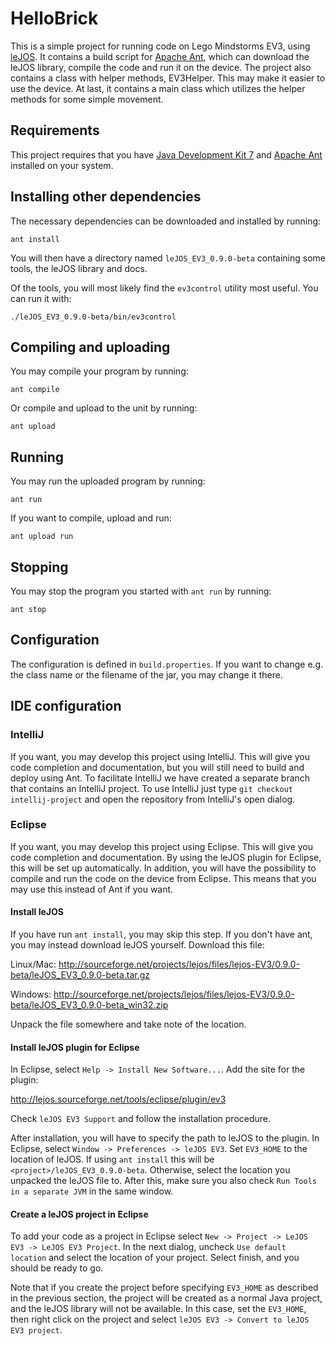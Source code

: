 # HelloBrick

This is a simple project for running code on Lego Mindstorms EV3, using
[leJOS][lejos]. It contains a build script for [Apache Ant][ant], which can
download the leJOS library, compile the code and run it on the device. The
project also contains a class with helper methods, EV3Helper. This may make it
easier to use the device. At last, it contains a main class which utilizes the
helper methods for some simple movement.

[lejos]: http://www.lejos.org/ev3/docs/
[ant]: http://ant.apache.org/

## Requirements

This project requires that you have [Java Development Kit 7][jdk7] and
[Apache Ant][ant-download] installed on your system.

[jdk7]: http://www.oracle.com/technetwork/java/javase/downloads/jdk7-downloads-1880260.html
[ant-download]: http://ant.apache.org/bindownload.cgi

## Installing other dependencies

The necessary dependencies can be downloaded and installed by running:

    ant install

You will then have a directory named `leJOS_EV3_0.9.0-beta` containing some
tools, the leJOS library and docs.

Of the tools, you will most likely find the `ev3control` utility most
useful. You can run it with:

    ./leJOS_EV3_0.9.0-beta/bin/ev3control

## Compiling and uploading

You may compile your program by running:

    ant compile

Or compile and upload to the unit by running:

    ant upload

## Running

You may run the uploaded program by running:

    ant run

If you want to compile, upload and run:

    ant upload run

## Stopping

You may stop the program you started with `ant run` by running:

    ant stop

## Configuration

The configuration is defined in `build.properties`. If you want to change e.g.
the class name or the filename of the jar, you may change it there.

## IDE configuration

### IntelliJ

If you want, you may develop this project using IntelliJ. This will give you
code completion and documentation, but you will still need to build and deploy using Ant. 
To facilitate IntelliJ we have created a separate branch that contains an IntelliJ project. 
To use IntelliJ just type ```git checkout intellij-project``` and open the repository from IntelliJ's open dialog.

### Eclipse

If you want, you may develop this project using Eclipse. This will give you
code completion and documentation. By using the leJOS plugin for Eclipse, this
will be set up automatically. In addition, you will have the possibility to
compile and run the code on the device from Eclipse. This means that you may
use this instead of Ant if you want.

#### Install leJOS

If you have run `ant install`, you may skip this step. If you don't have ant,
you may instead download leJOS yourself. Download this file:

Linux/Mac: <http://sourceforge.net/projects/lejos/files/lejos-EV3/0.9.0-beta/leJOS_EV3_0.9.0-beta.tar.gz>

Windows: <http://sourceforge.net/projects/lejos/files/lejos-EV3/0.9.0-beta/leJOS_EV3_0.9.0-beta_win32.zip>

Unpack the file somewhere and take note of the location.

#### Install leJOS plugin for Eclipse

In Eclipse, select `Help -> Install New Software...`. Add the site for the plugin:

<http://lejos.sourceforge.net/tools/eclipse/plugin/ev3>

Check `leJOS EV3 Support` and follow the installation procedure.

After installation, you will have to specify the path to leJOS to the plugin.
In Eclipse, select `Window -> Preferences -> leJOS EV3`. Set `EV3_HOME` to the
location of leJOS. If using `ant install` this will be
`<project>/leJOS_EV3_0.9.0-beta`. Otherwise, select the location you unpacked
the leJOS file to. After this, make sure you also check `Run Tools in a
separate JVM` in the same window.

#### Create a leJOS project in Eclipse

To add your code as a project in Eclipse select `New -> Project -> LeJOS EV3 ->
LeJOS EV3 Project`. In the next dialog, uncheck `Use default location` and
select the location of your project. Select finish, and you should be ready to
go.

Note that if you create the project before specifying `EV3_HOME` as described
in the previous section, the project will be created as a normal Java project,
and the leJOS library will not be available. In this case, set the `EV3_HOME`,
then right click on the project and select `leJOS EV3 -> Convert to leJOS EV3
project`.
